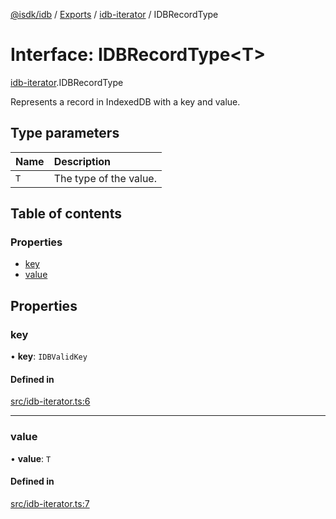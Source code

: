[@isdk/idb](../README.md) / [Exports](../modules.md) / [idb-iterator](../modules/idb_iterator.md) / IDBRecordType

# Interface: IDBRecordType<T\>

[idb-iterator](../modules/idb_iterator.md).IDBRecordType

Represents a record in IndexedDB with a key and value.

## Type parameters

| Name | Description |
| :------ | :------ |
| `T` | The type of the value. |

## Table of contents

### Properties

- [key](idb_iterator.IDBRecordType.md#key)
- [value](idb_iterator.IDBRecordType.md#value)

## Properties

### key

• **key**: `IDBValidKey`

#### Defined in

[src/idb-iterator.ts:6](https://github.com/isdk/idb.js/blob/41b9e65/src/idb-iterator.ts#L6)

___

### value

• **value**: `T`

#### Defined in

[src/idb-iterator.ts:7](https://github.com/isdk/idb.js/blob/41b9e65/src/idb-iterator.ts#L7)
